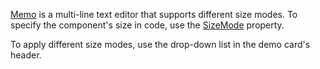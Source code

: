 [Memo](https://docs.devexpress.com/Blazor/DevExpress.Blazor.DxMemo) is a multi-line text editor that supports different size modes. To specify the component's size in code, use the [SizeMode](https://docs.devexpress.com/Blazor/DevExpress.Blazor.Base.DxResizableEditorBase-2.SizeMode) property.

To apply different size modes, use the drop-down list in the demo card's header.
